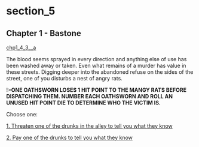 
# section_5

## Chapter 1 - Bastone

[chp1_4_3__a](../../decomp/app/src/main/res/raw/chp1_4_3__a.mp3 ':include :type=audio')

The blood seems sprayed in every direction and anything else of use has been washed away or taken. Even what remains of a murder has value in these streets. Digging deeper into the abandoned refuse on the sides of the street, one of you disturbs a nest of angry rats.

!>**ONE OATHSWORN LOSES 1 HIT POINT TO THE MANGY RATS BEFORE DISPATCHING THEM. NUMBER EACH OATHSWORN AND ROLL AN UNUSED HIT POINT DIE TO DETERMINE WHO THE VICTIM IS.** 

Choose one:

[1. Threaten one of the drunks in the alley to tell you what they know](output/chapter1/section_18.md)

[2. Pay one of the drunks to tell you what they know](output/chapter1/section_20.md)


